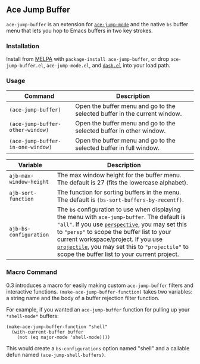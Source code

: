 ## Ace Jump Buffer

`ace-jump-buffer` is an extension for [`ace-jump-mode`](https://github.com/winterTTr/ace-jump-mode) and the native `bs` buffer menu that lets you hop to Emacs buffers in two key strokes.

### Installation

Install from [MELPA](melpa.milkbox.net) with `package-install ace-jump-buffer`, or drop `ace-jump-buffer.el`, `ace-jump-mode.el`, and [`dash.el`](https://github.com/magnars/dash.el) into your load path.

### Usage

Command                           | Description
----------------------------------|------------
`(ace-jump-buffer)`               | Open the buffer menu and go to the selected buffer in the current window.
`(ace-jump-buffer-other-window)`  | Open the buffer menu and go to the selected buffer in other window.      
`(ace-jump-buffer-in-one-window)` | Open the buffer menu and go to the selected buffer in full window.       

Variable                | Description
------------------------|------------
`ajb-max-window-height` | The max window height for the buffer menu. The default is 27 (fits the lowercase alphabet).
`ajb-sort-function`     | The function for sorting buffers in the menu. The default is `(bs-sort-buffers-by-recentf)`.
`ajb-bs-configuration`  | The `bs` configuration to use when displaying the menu with `ace-jump-buffer`. The default is `"all"`. If you use [`perspective`](https://github.com/nex3/perspective-el), you may set this to `"persp"` to scope the buffer list to your current workspace/project. If you use [`projectile`](https://github.com/bbatsov/projectile), you may set this to `"projectile"` to scope the buffer list to your current project.

### Macro Command

0.3 introduces a macro for easily making custom `ace-jump-buffer` filters and interactive functions. `(make-ace-jump-buffer-function)` takes two variables: a string name and the body of a buffer rejection filter function.

For example, if you wanted an `ace-jump-buffer` function for pulling up your `*shell-mode*` buffers:

``` elisp
(make-ace-jump-buffer-function "shell"
  (with-current-buffer buffer
    (not (eq major-mode 'shell-mode))))
```

This would create a `bs-configurations` option named "shell" and a callable defun named `(ace-jump-shell-buffers)`.
